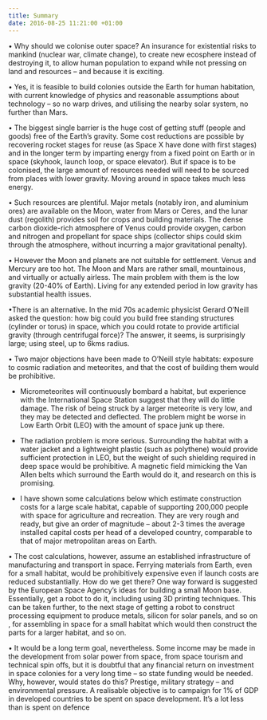 ```yaml
---
title: Summary
date: 2016-08-25 11:21:00 +01:00
---
```


• Why should we colonise outer space? An insurance for  existential risks to mankind (nuclear war, climate change), to create new ecosphere instead of destroying it, to allow human population to expand while not pressing on land and resources – and because it is exciting.

• Yes, it is feasible to build colonies outside the Earth for human habitation, with current knowledge of physics and reasonable assumptions about technology – so no warp drives, and utilising the nearby solar system, no further than Mars. 

• The biggest single barrier is the huge cost of getting stuff (people and goods) free of the Earth’s gravity. Some cost reductions are possible by recovering rocket stages for reuse (as Space X have done with first stages) and in the longer term by imparting energy from a fixed point on Earth or in space (skyhook, launch loop, or space elevator). But if space is to be colonised, the large amount of resources needed will need to be sourced from places with lower gravity. Moving around in space takes much less energy. 

• Such resources are plentiful. Major metals (notably iron, and aluminium ores) are available on the Moon, water from Mars or Ceres, and the lunar dust (regolith) provides soil for crops and building materials. The dense carbon dioxide-rich  atmosphere of Venus could provide oxygen, carbon and nitrogen and propellant for space ships (collector ships could skim through the atmosphere, without incurring a major gravitational penalty).
 
• However the Moon and planets are not suitable for settlement. Venus and Mercury are too hot. The Moon and Mars are rather small, mountainous, and virtually or actually airless. The main problem with them is the low gravity (20-40% of Earth). Living for any extended period in low gravity has substantial health issues. 

•There is an alternative. In the mid 70s academic physicist Gerard O’Neill asked the question: how big could you build free standing structures (cylinder or torus) in space, which you could rotate to provide artificial gravity (through centrifugal force)? The answer, it seems, is surprisingly large; using steel, up to 6kms radius.

• Two major objections have been made to O’Neill style habitats: exposure to cosmic radiation and meteorites, and that the cost of building them would be prohibitive.

* Micrometeorites will continuously bombard a habitat, but experience with the International Space Station suggest that they will do little damage. The risk of being struck by a larger meteorite is very low, and they may be detected and deflected. The problem might be worse in Low Earth Orbit (LEO) with the amount of space junk up there. 

* The radiation problem is more serious. Surrounding the habitat  with a water jacket and  a lightweight plastic (such as polythene) would provide sufficient protection in LEO, but the weight of such shielding required in deep space would be prohibitive. A magnetic field mimicking the Van Allen belts which surround the Earth would do it, and research on this is promising. 

* I have shown some calculations below which estimate construction costs for a large scale habitat, capable of supporting 200,000 people with space for agriculture and recreation. They are very rough and ready, but give an order of magnitude – about 2-3 times the average installed capital costs per head of a developed country, comparable to that of major metropolitan areas on Earth. 

• The cost calculations, however, assume an established infrastructure of manufacturing and transport in space. Ferrying materials from Earth, even for a small habitat, would be prohibitively expensive even if launch costs are reduced substantially. How do we get there? One way forward is suggested by the European Space Agency’s ideas for building a small Moon base. Essentially, get a robot to do it, including using 3D printing techniques. This can be taken further, to the next stage of getting a robot to construct processing equipment to produce metals, silicon for solar panels, and so on , for assembling in space for a small habitat which would then construct the parts for a larger habitat, and so on. 

• It would be a long term goal, nevertheless. Some income may be made in the development  from solar power from space, from space tourism and technical spin offs, but it is doubtful that any financial return on investment in space colonies for a very long time – so state funding would be needed. Why, however, would states do this? Prestige, military strategy – and environmental pressure. A realisable objective is to campaign for 1% of GDP in developed countries to be spent on space development. It’s a lot less than is spent on defence
